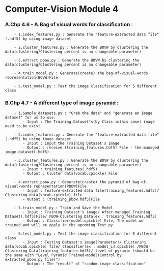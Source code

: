# Computer-Vision Module 4

###    A.Chp 4.6 - A.Bag of visual words for classification : 
    
        - 1.index_features.py : Generate the "feature-extracted data file" (.hdf5) by using image dataset 
        
        - 2.cluster_features.py : Generate the BOVW by clustering the data(clustering/Clustering percent is an changeable parameter) 
        
        - 3.extract_pbow.py : Generate the BOVW by clustering the data(clustering/Clustering percent is an changeable parameter) 
        
        - 4.train_model.py : Generate(create) the bag-of-visual-words representation(BOVW)File
        
        - 5.test_model.py : Test the image classification for 5 different class
   
    
###  B.Chp 4.7 - A different type of image pyramid : 
    
        - 1.Sample_datasets.py : "Grab the data" and "generate an image dataset" for us to use.
            - Input : The Training Dataset's(by Class inthis case) image need to be exist 
            
        - 2.index_features.py : Generate the "feature-extracted data file" (.hdf5) by using image dataset 
            - Input : Input the Training Dataset's image
            - Output : receive (training_features.hdf5) File - the managed image-dataset(.hdf5)
            
        - 3.cluster_features.py : Generate the BOVW by clustering the data(clustering/Clustering percent is an changeable parameter) 
            - Input : training_features(.hdf5) 
            - Output : Cluster data(vocab.cpickle) File
            
        - 4.extract_pbow.py : Generate(create) the pyramid of bag-of-visual-words representation(PBOW)File
            - Input : feature-extracted data file(training_features.hdf5)/ Clustering data(vocab.cpickle) file
            - Output : (training_pbow.hdf5)File
            
        - 5.train_model.py : Train and Save the Model
            - Input : Training Dataset's image/ After-managed Training Dataset(.hdf5)File/ PBOW-Clustering Data(ex : training_features.hdf5)
            - Output : Classifier(model.cpickle) File, The model we trained and will be apply in the upcoming Test.py
            
        - 6.test_model.py : Test the image classification for 5 different class
            - Input : Testing Dataset's image(Parameter)/ Clustering data(vocab.cpickle) file/ classifier(ex : model_L4.cpickle) /PBOW-Clustering Data(training_features.hdf5)/ level of pyramid (should be the same with "Level Pyramid Trained-model(Control by extracted_pbow.py file)")
            - Output : The "result" of "random image classification"
            
        
